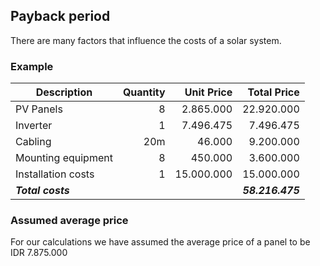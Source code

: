 ## Payback period

There are many factors that influence the costs of a solar system.


### Example

| Description        | Quantity | Unit Price |      Total Price |
|--------------------|---------:|-----------:|-----------------:|
| PV Panels          |        8 |  2.865.000 |       22.920.000 |
| Inverter           |        1 |  7.496.475 |        7.496.475 |
| Cabling            |      20m |     46.000 |        9.200.000 |
| Mounting equipment |        8 |    450.000 |        3.600.000 |
| Installation costs |        1 | 15.000.000 |       15.000.000 |
| _**Total costs**_  |          |            | _**58.216.475**_ |



### Assumed average price

For our calculations we have assumed the average price of a panel to be IDR 7.875.000